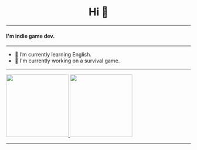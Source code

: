 ### 
<h1 align="center">Hi 👋 </h1>

----------------------------------------

#### I'm indie game dev.

----------------------------------------

- 🌱 I’m currently learning English.
- 🔭 I'm currently working on a survival game.

----------------------------------------

<p aling= "center">
  <a href = "https://github.com/broken-kernel">
    <img height="170em" src="https://github-readme-stats.vercel.app/api?username=broken-kernel&show_icons=true&theme=transparent&count_private=true" />
    <img height="170em" src="https://github-readme-stats.vercel.app/api/top-langs/?username=broken-kernel&layout=compact&theme=transparent"]/>
  </a>
</p>

----------------------------------------
